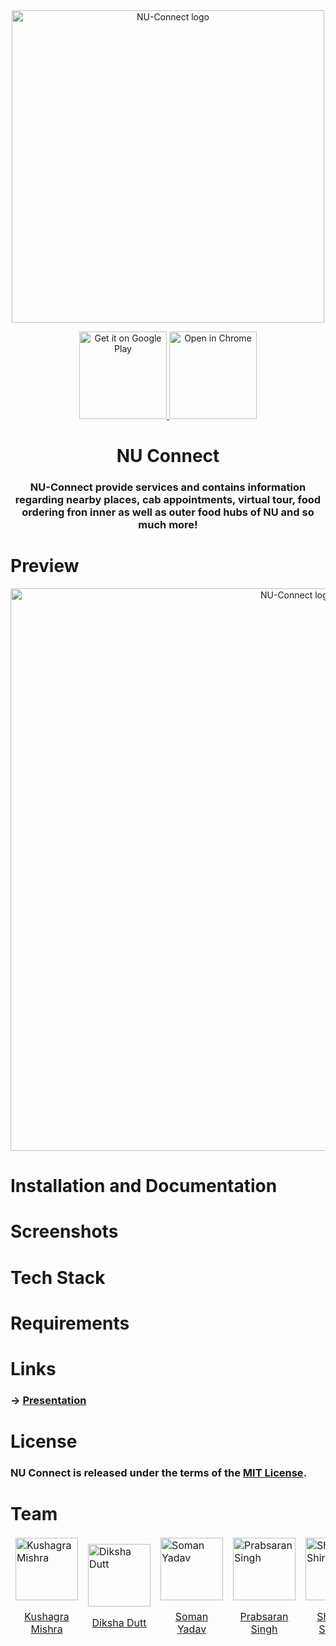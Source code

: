<div align="center">
  <img alt="NU-Connect logo" src="https://i.imgur.com/MGJNqi9.png" width="500px" />
</div>
 
<p align="center">
  <a href="#">
    <img alt="Get it on Google Play" title="Google Play" src="http://i.imgur.com/mtGRPuM.png" width="140">
    <img alt="Open in Chrome" title="Chrome" src="https://i.imgur.com/ZIhDtNR.png" width="140">
  </a>
</p>


<h1 align="center"> NU Connect </h1>

 
<div align="center">  
	<h3>NU-Connect provide services and contains information regarding nearby places, cab appointments, virtual tour, food ordering fron inner as well as outer food hubs of NU and so much more!</h3>

</div>

 # Preview

 <div align="center">
  <img alt="NU-Connect logo" src="https://i.imgur.com/KuddZoJ.png" width="900px" />
 </div>
 
 
# Installation and Documentation

# Screenshots
 
# Tech Stack
 
# Requirements

# Links
<h3> -> <a href="https://drive.google.com/file/d/19Lw7Lm4AuOa_EAc_3ttaeFA3pedjB1EE/view?usp=sharing"> Presentation </a> </h3>
 
# License

### NU Connect is released under the terms of the [MIT License](LICENSE).


# Team
<table>
	<thead>
	<tr>
		<td>
			<img width="100" alt="Kushagra Mishra" src="https://ideate-zero.github.io/zerobug/images/Kushagra.png" align="center">
			<a href="https://github.com/kushagraup"><p align="center"> Kushagra Mishra </p></a>
			</td>
		<td>
			<img width="100" alt="Diksha Dutt" src="https://i.imgur.com/wnTuh6Y.png" align="center">
			<a href="https://github.com/dikshadutt08"><p align="center"> Diksha Dutt </p></a>
		</td>
		<td>
			<img width="100" alt="Soman Yadav" src="https://i.imgur.com/iD76kAe.png" align="center">
			<a href="https://github.com/somanyadav"><p align="center"> Soman Yadav </p></a>
		</td>
		<td>
			<img width="100" alt="Prabsaran Singh" src="https://ideate-zero.github.io/zerobug/images/Prabsaran.png" align="center">
			<a href="https://github.com/prabsaransingh05"><p align="center"> Prabsaran Singh </p></a>
		</td>
		<td>
			<img width="100" alt="Shailesh Shiroha" src="https://ideate-zero.github.io/zerobug/images/shailesh.png" align="center">
			<a href="https://github.com/shailesh236"><p align="center"> Shailesh Shiroha </p></a>
		</td>
	</tr>
</table>
